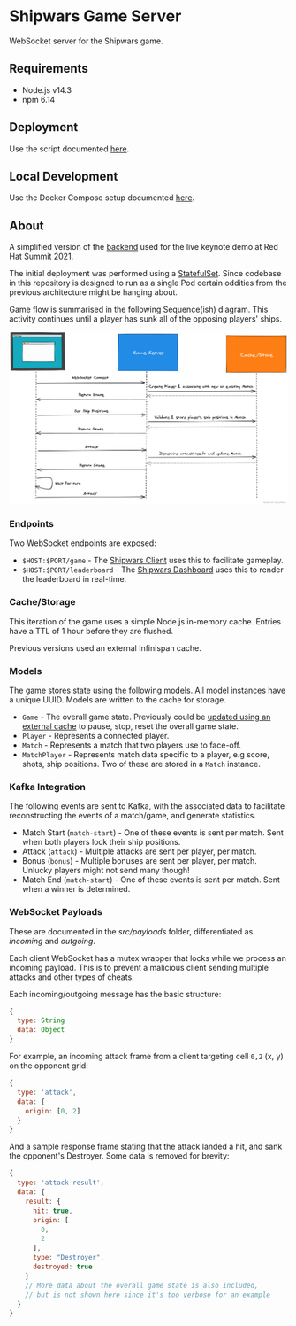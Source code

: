 # Shipwars Game Server

WebSocket server for the Shipwars game.

## Requirements

- Node.js v14.3
- npm 6.14

## Deployment

Use the script documented [here](https://github.com/redhat-gamedev/shipwars-deployment#openshift).

## Local Development

Use the Docker Compose setup documented [here](https://github.com/redhat-gamedev/shipwars-deployment#docker-local-development-mode).

## About

A simplified version of the [backend](https://github.com/rhdemo/2021-frontend-wss)
used for the live keynote demo at Red Hat Summit 2021.

The initial deployment was performed using a [StatefulSet](https://kubernetes.io/docs/concepts/workloads/controllers/statefulset/).
Since codebase in this repository is designed to run as a single Pod certain
oddities from the previous architecture might be hanging about.

Game flow is summarised in the following Sequence(ish) diagram. This activity
continues until a player has sunk all of the opposing players' ships.

![Client-Server Sequence](images/sequence.png)

### Endpoints

Two WebSocket endpoints are exposed:

* `$HOST:$PORT/game` - The [Shipwars Client](https://github.com/redhat-gamedev/shipwars-client) uses this to facilitate gameplay.
* `$HOST:$PORT/leaderboard` - The [Shipwars Dashboard](https://github.com/redhat-gamedev/2021-dashboard-ui) uses this to render the leaderboard in real-time.

### Cache/Storage

This iteration of the game uses a simple Node.js in-memory cache. Entries have
a TTL of 1 hour before they are flushed.

Previous versions used an external Infinispan cache.

### Models

The game stores state using the following models. All model instances have a
unique UUID. Models are written to the cache for storage.

* `Game` - The overall game state. Previously could be [updated using an external cache](https://github.com/rhdemo/2021-frontend-wss/blob/master/src/stores/game/index.ts#L62) to pause, stop, reset the overall game state.
* `Player` - Represents a connected player.
* `Match` - Represents a match that two players use to face-off.
* `MatchPlayer` - Represents match data specific to a player, e.g score, shots, ship positions. Two of these are stored in a `Match` instance.

### Kafka Integration

The following events are sent to Kafka, with the associated data to facilitate
reconstructing the events of a match/game, and generate statistics.

* Match Start (`match-start`) - One of these events is sent per match. Sent when both players lock their ship positions.
* Attack (`attack`) - Multiple attacks are sent per player, per match.
* Bonus (`bonus`) - Multiple bonuses are sent per player, per match. Unlucky players might not send many though!
* Match End (`match-start`) - One of these events is sent per match. Sent when a winner is determined.

### WebSocket Payloads

These are documented in the *src/payloads* folder, differentiated as *incoming* and *outgoing*.

Each client WebSocket has a mutex wrapper that locks while we process an
incoming payload. This is to prevent a malicious client sending multiple
attacks and other types of cheats.

Each incoming/outgoing message has the basic structure:

```js
{
  type: String
  data: Object
}
```

For example, an incoming attack frame from a client targeting cell `0,2` (x, y)
on the opponent grid:

```js
{
  type: 'attack',
  data: {
    origin: [0, 2]
  }
}
```

And a sample response frame stating that the attack landed a hit, and sank the
opponent's Destroyer. Some data is removed for brevity:

```js
{
  type: 'attack-result',
  data: {
    result: {
      hit: true,
      origin: [
        0,
        2
      ],
      type: "Destroyer",
      destroyed: true
    }
    // More data about the overall game state is also included,
    // but is not shown here since it's too verbose for an example
  }
}
```
